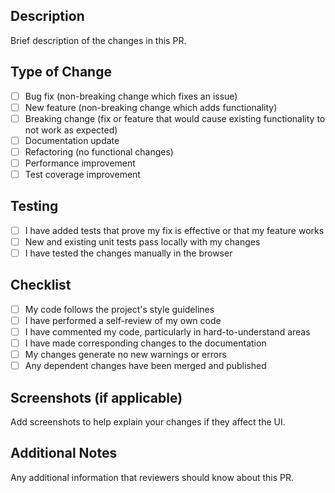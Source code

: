 ## Description

Brief description of the changes in this PR.

## Type of Change

- [ ] Bug fix (non-breaking change which fixes an issue)
- [ ] New feature (non-breaking change which adds functionality)
- [ ] Breaking change (fix or feature that would cause existing functionality to not work as expected)
- [ ] Documentation update
- [ ] Refactoring (no functional changes)
- [ ] Performance improvement
- [ ] Test coverage improvement

## Testing

- [ ] I have added tests that prove my fix is effective or that my feature works
- [ ] New and existing unit tests pass locally with my changes
- [ ] I have tested the changes manually in the browser

## Checklist

- [ ] My code follows the project's style guidelines
- [ ] I have performed a self-review of my own code
- [ ] I have commented my code, particularly in hard-to-understand areas
- [ ] I have made corresponding changes to the documentation
- [ ] My changes generate no new warnings or errors
- [ ] Any dependent changes have been merged and published

## Screenshots (if applicable)

Add screenshots to help explain your changes if they affect the UI.

## Additional Notes

Any additional information that reviewers should know about this PR.
